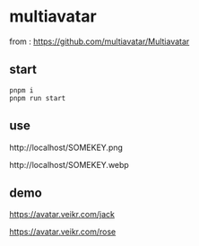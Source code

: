 # multiavatar

from : https://github.com/multiavatar/Multiavatar

## start
```
pnpm i
pnpm run start
```

## use

http://localhost/SOMEKEY.png

http://localhost/SOMEKEY.webp


## demo

https://avatar.veikr.com/jack

https://avatar.veikr.com/rose
